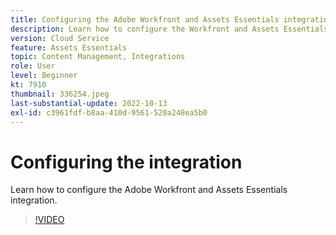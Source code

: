 ```yaml
---
title: Configuring the Adobe Workfront and Assets Essentials integration
description: Learn how to configure the Workfront and Assets Essentials integration.
version: Cloud Service
feature: Assets Essentials
topic: Content Management, Integrations
role: User
level: Beginner
kt: 7910
thumbnail: 336254.jpeg
last-substantial-update: 2022-10-13
exl-id: c3961fdf-b8aa-410d-9561-520a248ea5b0
---
```

# Configuring the integration

Learn how to configure the Adobe Workfront and Assets Essentials integration.

>[!VIDEO](https://video.tv.adobe.com/v/336254?quality=12&learn=on)
